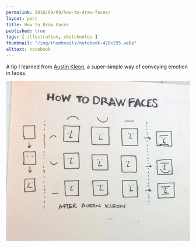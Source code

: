 ```yaml
---
permalink: 2018/09/09/how-to-draw-faces/
layout: post
title: How to Draw Faces
published: true
tags: [ illustration, sketchnotes ]
thumbnail: "/img/thumbnails/notebook-420x255.webp"
alttext: notebook
---
```


A tip I learned from <a href="https://austinkleon.com/">Austin Kleon</a>, a
super-simple way of conveying emotion in faces.

<img src="/img/posts/how-to-draw-faces/how-to-draw-faces.webp" alt="faces" class="u-max-full-width" />
